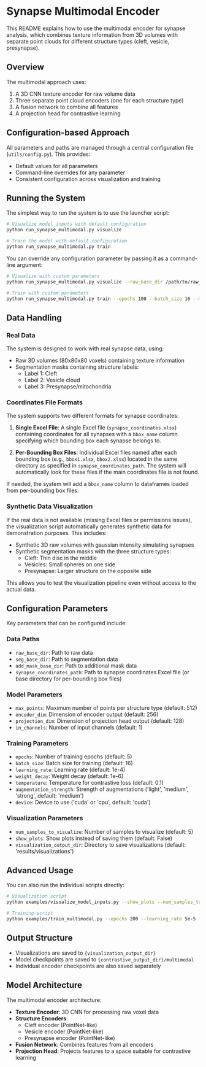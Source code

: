 # Synapse Multimodal Encoder

This README explains how to use the multimodal encoder for synapse analysis, which combines texture information from 3D volumes with separate point clouds for different structure types (cleft, vesicle, presynapse).

## Overview

The multimodal approach uses:
1. A 3D CNN texture encoder for raw volume data
2. Three separate point cloud encoders (one for each structure type)
3. A fusion network to combine all features
4. A projection head for contrastive learning

## Configuration-based Approach

All parameters and paths are managed through a central configuration file (`utils/config.py`). This provides:
- Default values for all parameters
- Command-line overrides for any parameter
- Consistent configuration across visualization and training

## Running the System

The simplest way to run the system is to use the launcher script:

```bash
# Visualize model inputs with default configuration
python run_synapse_multimodal.py visualize

# Train the model with default configuration
python run_synapse_multimodal.py train
```

You can override any configuration parameter by passing it as a command-line argument:

```bash
# Visualize with custom parameters
python run_synapse_multimodal.py visualize --raw_base_dir /path/to/raw_data --show_plots

# Train with custom parameters
python run_synapse_multimodal.py train --epochs 100 --batch_size 16 --max_points 4096
```

## Data Handling

### Real Data

The system is designed to work with real synapse data, using:
- Raw 3D volumes (80x80x80 voxels) containing texture information
- Segmentation masks containing structure labels:
  - Label 1: Cleft
  - Label 2: Vesicle cloud
  - Label 3: Presynapse/mitochondria

### Coordinates File Formats

The system supports two different formats for synapse coordinates:

1. **Single Excel File**: A single Excel file (`synapse_coordinates.xlsx`) containing coordinates for all synapses with a `bbox_name` column specifying which bounding box each synapse belongs to.

2. **Per-Bounding Box Files**: Individual Excel files named after each bounding box (e.g., `bbox1.xlsx`, `bbox2.xlsx`) located in the same directory as specified in `synapse_coordinates_path`. The system will automatically look for these files if the main coordinates file is not found.

If needed, the system will add a `bbox_name` column to dataframes loaded from per-bounding box files.

### Synthetic Data Visualization

If the real data is not available (missing Excel files or permissions issues), the visualization script automatically generates synthetic data for demonstration purposes. This includes:
- Synthetic 3D raw volumes with gaussian intensity simulating synapses
- Synthetic segmentation masks with the three structure types:
  - Cleft: Thin disc in the middle
  - Vesicles: Small spheres on one side
  - Presynapse: Larger structure on the opposite side

This allows you to test the visualization pipeline even without access to the actual data.

## Configuration Parameters

Key parameters that can be configured include:

### Data Paths
- `raw_base_dir`: Path to raw data
- `seg_base_dir`: Path to segmentation data
- `add_mask_base_dir`: Path to additional mask data
- `synapse_coordinates_path`: Path to synapse coordinates Excel file (or base directory for per-bounding box files)

### Model Parameters
- `max_points`: Maximum number of points per structure type (default: 512)
- `encoder_dim`: Dimension of encoder output (default: 256)
- `projection_dim`: Dimension of projection head output (default: 128)
- `in_channels`: Number of input channels (default: 1)

### Training Parameters
- `epochs`: Number of training epochs (default: 5)
- `batch_size`: Batch size for training (default: 16)
- `learning_rate`: Learning rate (default: 1e-4)
- `weight_decay`: Weight decay (default: 1e-6)
- `temperature`: Temperature for contrastive loss (default: 0.1)
- `augmentation_strength`: Strength of augmentations ('light', 'medium', 'strong', default: 'medium')
- `device`: Device to use ('cuda' or 'cpu', default: 'cuda')

### Visualization Parameters
- `num_samples_to_visualize`: Number of samples to visualize (default: 5)
- `show_plots`: Show plots instead of saving them (default: False)
- `visualization_output_dir`: Directory to save visualizations (default: 'results/visualizations')

## Advanced Usage

You can also run the individual scripts directly:

```bash
# Visualization script
python examples/visualize_model_inputs.py --show_plots --num_samples_to_visualize 10

# Training script
python examples/train_multimodal.py --epochs 200 --learning_rate 5e-5
```

## Output Structure

- Visualizations are saved to `{visualization_output_dir}`
- Model checkpoints are saved to `{contrastive_output_dir}/multimodal`
- Individual encoder checkpoints are also saved separately

## Model Architecture

The multimodal encoder architecture:
- **Texture Encoder**: 3D CNN for processing raw voxel data
- **Structure Encoders**: 
  - Cleft encoder (PointNet-like)
  - Vesicle encoder (PointNet-like)
  - Presynapse encoder (PointNet-like)
- **Fusion Network**: Combines features from all encoders
- **Projection Head**: Projects features to a space suitable for contrastive learning 